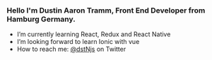 ### Hello I'm Dustin Aaron Tramm, Front End Developer from Hamburg Germany.

<!--
**dstN/dstn** is a ✨ _special_ ✨ repository because its `README.md` (this file) appears on your GitHub profile.
-->

- I’m currently learning React, Redux and React Native
- I’m looking forward to learn Ionic with vue
- How to reach me: [@dstNjs](https://www.twitter.com/dstNjs) on Twitter
